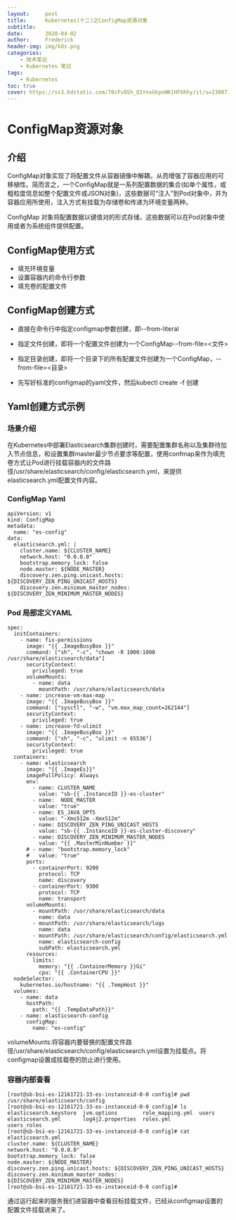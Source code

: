 ```yaml
---
layout:     post
title:      Kubernetes(十二)之ConfigMap资源对象
subtitle:   
date:       2020-04-02
author:     Frederick
header-img: img/k8s.png
categories:
    - 技术笔记
    - Kubernetes 笔记
tags:
    - Kubernetes
toc: true
cover: https://ss3.bdstatic.com/70cFv8Sh_Q1YnxGkpoWK1HF6hhy/it/u=2389716159,3815266060&fm=26&gp=0.jpg
---
```

# ConfigMap资源对象

## 介绍
ConfigMap对象实现了将配置文件从容器镜像中解耦，从而增强了容器应用的可移植性。简而言之，一个ConfigMap就是一系列配置数据的集合(如单个属性，或粗粒度信息如整个配置文件或JSON对象)，这些数据可“注入”到Pod对象中，并为容器应用所使用，注入方式有挂载为存储卷和传递为环境变量两种。

ConfigMap 对象将配置数据以键值对的形式存储，这些数据可以在Pod对象中使用或者为系统组件提供配置。

## ConfigMap使用方式

- 填充环境变量
- 设置容器内的命令行参数
- 填充卷的配置文件

## ConfigMap创建方式

- 直接在命令行中指定configmap参数创建，即--from-literal

- 指定文件创建，即将一个配置文件创建为一个ConfigMap--from-file=<文件>

- 指定目录创建，即将一个目录下的所有配置文件创建为一个ConfigMap，--from-file=<目录>

- 先写好标准的configmap的yaml文件，然后kubectl create -f 创建

## Yaml创建方式示例

### 场景介绍

在Kubernetes中部署Elasticsearch集群创建时，需要配置集群名称以及集群待加入节点信息，和设置集群master最少节点要求等配置，使用confmap来作为填充卷方式让Pod进行挂载容器内的文件路径/usr/share/elasticsearch/config/elasticsearch.yml，来提供elasticsearch.yml配置文件内容。

### ConfigMap Yaml

    apiVersion: v1
    kind: ConfigMap
    metadata:
      name: "es-config"
    data:
      elasticsearch.yml: |
        cluster.name: ${CLUSTER_NAME}
        network.host: "0.0.0.0"
        bootstrap.memory_lock: false
        node.master: ${NODE_MASTER}
        discovery.zen.ping.unicast.hosts: ${DISCOVERY_ZEN_PING_UNICAST_HOSTS}
        discovery.zen.minimum_master_nodes: ${DISCOVERY_ZEN_MINIMUM_MASTER_NODES}

###  Pod 局部定义YAML


    spec:
      initContainers:
        - name: fix-permissions
          image: "{{ .ImageBusyBox }}"
          command: ["sh", "-c", "chown -R 1000:1000 /usr/share/elasticsearch/data"]
          securityContext:
            privileged: true
          volumeMounts:
            - name: data
              mountPath: /usr/share/elasticsearch/data
        - name: increase-vm-max-map
          image: "{{ .ImageBusyBox }}"
          command: ["sysctl", "-w", "vm.max_map_count=262144"]
          securityContext:
            privileged: true
        - name: increase-fd-ulimit
          image: "{{ .ImageBusyBox }}"
          command: ["sh", "-c", "ulimit -n 65536"]
          securityContext:
            privileged: true
      containers:
        - name: elasticsearch
          image: "{{ .ImageEs}}"
          imagePullPolicy: Always
          env:
            - name: CLUSTER_NAME
              value: "sb-{{ .InstanceID }}-es-cluster"
            - name:  NODE_MASTER
              value: "true"
            - name: ES_JAVA_OPTS
              value: "-Xms512m -Xmx512m"
            - name: DISCOVERY_ZEN_PING_UNICAST_HOSTS
              value: "sb-{{ .InstanceID }}-es-cluster-discovery"
            - name: DISCOVERY_ZEN_MINIMUM_MASTER_NODES
              value: "{{ .MasterMinNumber }}"
          # - name: "bootstrap.memory_lock"
          #   value: "true"
          ports:
            - containerPort: 9200
              protocol: TCP
              name: discovery
            - containerPort: 9300
              protocol: TCP
              name: transport
          volumeMounts:
            - mountPath: /usr/share/elasticsearch/data
              name: data
            - mountPath: /usr/share/elasticsearch/logs
              name: data
            - mountPath: /usr/share/elasticsearch/config/elasticsearch.yml
              name: elasticsearch-config
              subPath: elasticsearch.yml
          resources:
            limits:
              memory: "{{ .ContainerMemory }}Gi"
              cpu: "{{ .ContainerCPU }}"
      nodeSelector:
        kubernetes.io/hostname: "{{ .TempHost }}"
      volumes:
        - name: data
          hostPath:
            path: "{{ .TempDataPath}}"
        - name: elasticsearch-config
          configMap:
            name: "es-config"

volumeMounts:将容器内要替换的配置文件路径/usr/share/elasticsearch/config/elasticsearch.yml设置为挂载点。将configmap设置成挂载卷的防止进行使用。

### 容器内部查看

    [root@sb-bsi-es-12161721-33-es-instanceid-0-0 config]# pwd
    /usr/share/elasticsearch/config
    [root@sb-bsi-es-12161721-33-es-instanceid-0-0 config]# ls
    elasticsearch.keystore  jvm.options        role_mapping.yml  users
    elasticsearch.yml       log4j2.properties  roles.yml         users_roles
    [root@sb-bsi-es-12161721-33-es-instanceid-0-0 config]# cat elasticsearch.yml
    cluster.name: ${CLUSTER_NAME}
    network.host: "0.0.0.0"
    bootstrap.memory_lock: false
    node.master: ${NODE_MASTER}
    discovery.zen.ping.unicast.hosts: ${DISCOVERY_ZEN_PING_UNICAST_HOSTS}
    discovery.zen.minimum_master_nodes: ${DISCOVERY_ZEN_MINIMUM_MASTER_NODES}
    [root@sb-bsi-es-12161721-33-es-instanceid-0-0 config]#

通过运行起来的服务我们进容器中查看目标挂载文件，已经从configmap设置的配置文件挂载进来了。
